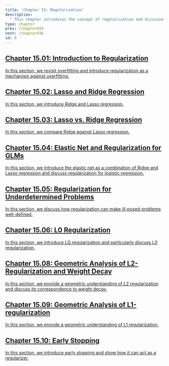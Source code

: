 ```yaml
---
title: 'Chapter 15: Regularization'
description:
  " This chapter introduces the concept of regularization and discusses common regularization techniques in more depth." 
type: chapter
prev: /chapter014
next: /chapter016
id: 8
---
```



<section class="c72e2d57">
  <h2 class="_5e0ebe7a">
  <a class="_46224d00 _7e2d93b5" href="/chapter15-01-regu-intro">Chapter 15.01: Introduction to Regularization</a>

  </h2>
  <p class="de526628">
  <a class="_46224d00 _7e2d93b5" href="/chapter15-01-regu-intro"> In this section, we revisit overfitting and introduce regularization as a mechanism against overfitting. </a>
  </p>
</section>





<section class="c72e2d57">
  <h2 class="_5e0ebe7a">
  <a class="_46224d00 _7e2d93b5" href="/chapter15-02-regu-l1l2">Chapter 15.02: Lasso and Ridge Regression</a>

  </h2>
  <p class="de526628">
  <a class="_46224d00 _7e2d93b5" href="/chapter15-02-regu-l1l2"> In this section, we introduce Ridge and Lasso regression. </a>
  </p>
</section>





<section class="c72e2d57">
  <h2 class="_5e0ebe7a">
  <a class="_46224d00 _7e2d93b5" href="/chapter15-03-regu-l1vsl2">Chapter 15.03: Lasso vs. Ridge Regression</a>

  </h2>
  <p class="de526628">
  <a class="_46224d00 _7e2d93b5" href="/chapter15-03-regu-l1vsl2"> In this section, we compare Ridge against Lasso regression. </a>
  </p>
</section>





<section class="c72e2d57">
  <h2 class="_5e0ebe7a">
  <a class="_46224d00 _7e2d93b5" href="/chapter15-04-regu-enetlogreg">Chapter 15.04: Elastic Net and Regularization for GLMs</a>

  </h2>
  <p class="de526628">
  <a class="_46224d00 _7e2d93b5" href="/chapter15-04-regu-enetlogreg"> In this section, we introduce the elastic net as a combination of Ridge and Lasso regression and discuss regularization for logistic regression. </a>
  </p>
</section>





<section class="c72e2d57">
  <h2 class="_5e0ebe7a">
  <a class="_46224d00 _7e2d93b5" href="/chapter15-05-regu-underdetermined">Chapter 15.05: Regularization for Underdetermined Problems</a>

  </h2>
  <p class="de526628">
  <a class="_46224d00 _7e2d93b5" href="/chapter15-05-regu-underdetermined"> In this section, we discuss how regularization can make ill-posed problems well-defined. </a>
  </p>
</section>





<section class="c72e2d57">
  <h2 class="_5e0ebe7a">
  <a class="_46224d00 _7e2d93b5" href="/chapter15-06-regu-regu-l0">Chapter 15.06: L0 Regularization</a>

  </h2>
  <p class="de526628">
  <a class="_46224d00 _7e2d93b5" href="/chapter15-06-regu-regu-l0"> In this section, we introduce LQ regularization and particularly discuss L0 regularization. </a>
  </p>
</section>





<section class="c72e2d57">
  <h2 class="_5e0ebe7a">
  <a class="_46224d00 _7e2d93b5" href="/chapter15-08-regu-geom-l2-wdecay">Chapter 15.08: Geometric Analysis of L2-Regularization and Weight Decay</a>

  </h2>
  <p class="de526628">
  <a class="_46224d00 _7e2d93b5" href="/chapter15-08-regu-geom-l2-wdecay"> In this section, we provide a geometric understanding of L2 regularization and discuss its correspondence to weight decay. </a>
  </p>
</section>





<section class="c72e2d57">
  <h2 class="_5e0ebe7a">
  <a class="_46224d00 _7e2d93b5" href="/chapter15-09-regu-geom-l1">Chapter 15.09: Geometric Analysis of L1-regularization</a>

  </h2>
  <p class="de526628">
  <a class="_46224d00 _7e2d93b5" href="/chapter15-09-regu-geom-l1"> In this section, we provide a geometric understanding of L1 regularization. </a>
  </p>
</section>





<section class="c72e2d57">
  <h2 class="_5e0ebe7a">
  <a class="_46224d00 _7e2d93b5" href="/chapter15-10-regu-early-stopping">Chapter 15.10: Early Stopping</a>

  </h2>
  <p class="de526628">
  <a class="_46224d00 _7e2d93b5" href="/chapter15-10-regu-early-stopping"> In this section, we introduce early stopping and show how it can act as a regularizer. </a>
  </p>
</section>




